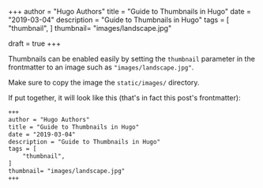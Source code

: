+++
author = "Hugo Authors"
title = "Guide to Thumbnails in Hugo"
date = "2019-03-04"
description = "Guide to Thumbnails in Hugo"
tags = [
    "thumbnail",
]
thumbnail= "images/landscape.jpg"

draft = true
+++

Thumbnails can be enabled easily by setting the `thumbnail` parameter in the frontmatter to an image such as `"images/landscape.jpg"`.

Make sure to copy the image the `static/images/` directory.

If put together, it will look like this (that's in fact this post's frontmatter):

```md
+++
author = "Hugo Authors"
title = "Guide to Thumbnails in Hugo"
date = "2019-03-04"
description = "Guide to Thumbnails in Hugo"
tags = [
    "thumbnail",
]
thumbnail= "images/landscape.jpg"
+++
```
